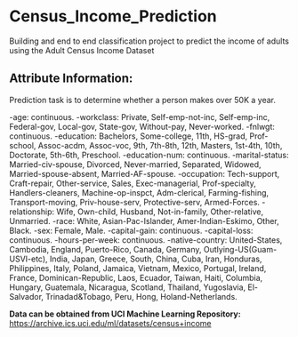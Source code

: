 # Census_Income_Prediction

Building and end to end classification project to predict the income of adults using the Adult Census Income Dataset

## Attribute Information:

Prediction task is to determine whether a person makes over 50K a year.

-age: continuous.
-workclass: Private, Self-emp-not-inc, Self-emp-inc, Federal-gov, Local-gov, State-gov, Without-pay, Never-worked.
-fnlwgt: continuous.
-education: Bachelors, Some-college, 11th, HS-grad, Prof-school, Assoc-acdm, Assoc-voc, 9th, 7th-8th, 12th, Masters, 1st-4th, 10th, Doctorate, 5th-6th, Preschool.
-education-num: continuous.
-marital-status: Married-civ-spouse, Divorced, Never-married, Separated, Widowed, Married-spouse-absent, Married-AF-spouse.
-occupation: Tech-support, Craft-repair, Other-service, Sales, Exec-managerial, Prof-specialty, Handlers-cleaners, Machine-op-inspct, Adm-clerical, Farming-fishing, Transport-moving, Priv-house-serv, Protective-serv, Armed-Forces.
-relationship: Wife, Own-child, Husband, Not-in-family, Other-relative, Unmarried.
-race: White, Asian-Pac-Islander, Amer-Indian-Eskimo, Other, Black.
-sex: Female, Male.
-capital-gain: continuous.
-capital-loss: continuous.
-hours-per-week: continuous.
-native-country: United-States, Cambodia, England, Puerto-Rico, Canada, Germany, Outlying-US(Guam-USVI-etc), India, Japan, Greece, South, China, Cuba, Iran, Honduras, Philippines, Italy, Poland, Jamaica, Vietnam, Mexico, Portugal, Ireland, France, Dominican-Republic, Laos, Ecuador, Taiwan, Haiti, Columbia, Hungary, Guatemala, Nicaragua, Scotland, Thailand, Yugoslavia, El-Salvador, Trinadad&Tobago, Peru, Hong, Holand-Netherlands.

**Data can be obtained from UCI Machine Learning Repository:**
https://archive.ics.uci.edu/ml/datasets/census+income
